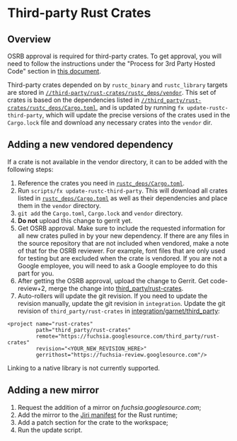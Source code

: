 # Third-party Rust Crates

## Overview
OSRB approval is required for third-party crates. To get approval, you will
need to follow the instructions under the "Process for 3rd Party Hosted
Code" section in [this document][osrb-process].

Third-party crates depended on by `rustc_binary` and `rustc_library` targets
are stored in [`//third-party/rust-crates/rustc_deps/vendor`][3p-vendor].
This set of crates is based on the dependencies listed in
[`//third_party/rust-crates/rustc_deps/Cargo.toml`][3p-cargo-toml],
and is updated by running `fx update-rustc-third-party`, which will update
the precise versions of the crates used in the `Cargo.lock` file and download
any necessary crates into the `vendor` dir.

## Adding a new vendored dependency

If a crate is not available in the vendor directory, it can to be added with
the following steps:

1. Reference the crates you need in [`rustc_deps/Cargo.toml`][3p-cargo-toml].
1. Run `scripts/fx update-rustc-third-party`. This will download all crates listed in
   [`rustc_deps/Cargo.toml`][3p-cargo-toml] as well as their dependencies and
   place them in the `vendor` directory.
1. `git add` the `Cargo.toml`, `Cargo.lock` and `vendor` directory.
1.  __Do not__  upload this change to gerrit yet.
1. Get OSRB approval. Make sure to include the requested information for all
   new crates pulled in by your new dependency.
   If there are any files in the source repository that are not included when
   vendored, make a note of that for the OSRB reviewer. For example, font files
   that are only used for testing but are excluded when the crate is vendored.
   If you are not a Google employee, you will need to ask a Google employee to
   do this part for you.
1. After getting the OSRB approval, upload the change to Gerrit.
Get code-review+2, merge the change into [third_party/rust-crates][3p-crates].
1. Auto-rollers will update the git revision.
If you need to update the revision manually, update the git revision
in `integration`. Update the git revision of `third_party/rust-crates` in
   [integration/garnet/third_party][3p-manifest]:

```
<project name="rust-crates"
         path="third_party/rust-crates"
         remote="https://fuchsia.googlesource.com/third_party/rust-crates"
         revision="<YOUR_NEW_REVISION_HERE>"
         gerrithost="https://fuchsia-review.googlesource.com"/>
```

Linking to a native library is not currently supported.

## Adding a new mirror

1. Request the addition of a mirror on *fuchsia.googlesource.com*;
1. Add the mirror to the [Jiri manifest][jiri-manifest] for the Rust runtime;
1. Add a patch section for the crate to the workspace;
1. Run the update script.

[3p-crates]: https://fuchsia.googlesource.com/third_party/rust-crates/
[3p-cargo-toml]: https://fuchsia.googlesource.com/third_party/rust-crates/+/master/rustc_deps/Cargo.toml
[3p-manifest]: https://fuchsia.googlesource.com/integration/+/master/garnet/third_party
[3p-vendor]: https://fuchsia.googlesource.com/third_party/rust-crates/+/master/rustc_deps/vendor/
[osrb-process]: https://docs.google.com/document/d/1X3eNvc4keQxOpbkGUiyYBMtr3ueEnVQCPW61FT96o_E/edit#heading=h.7mb7m2qs89th
[jiri-manifest]: https://fuchsia.googlesource.com/manifest/+/master/runtimes/rust "Jiri manifest"
